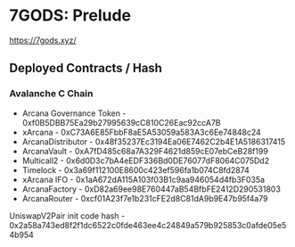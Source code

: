 # 7GODS: Prelude


https://7gods.xyz/

## Deployed Contracts / Hash

### Avalanche C Chain


- Arcana Governance Token - 0xf0B5DBB75Ea29b27995639cC810C26Eac92ccA7B
- xArcana - 0xC73A6E85FbbF8aE5A53059a583A3c6Ee74848c24
- ArcanaDistributor - 0x48f35237Ec3194Ea06E7462C2b4E1A5186317415
- ArcanaVault  - 0xA7fD485c68a7A329F4621d859cE07ebCeB28f199
- Multicall2 - 0x6d0D3c7bA4eEDF336Bd0DE76077dF8064C075Dd2
- Timelock - 0x3a69f112100E8600c423ef596fa1b074C8fd2874
- xArcana IFO -  0x1aA672dA115A103f03B1c9aa946054d4fb3F035a
- ArcanaFactory - 0xD82a69ee98E760447aB54BfbFE2412D290531803
- ArcanaRouter - 0xcf01A23f7e1b231cFE2d8C81dA9b9E47b95f4a79

UniswapV2Pair init code hash - 0x2a58a743ed8f2f1dc6522c0fde463ee4c24849a579b925853c0afde05e54b954
